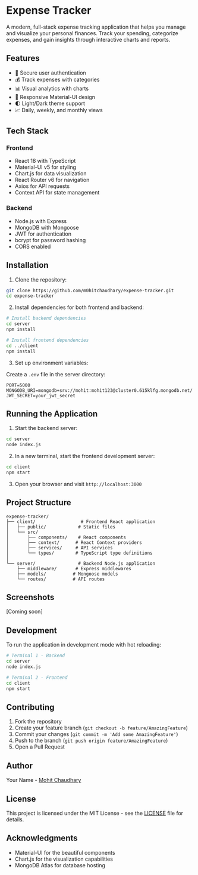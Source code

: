 # Expense Tracker

A modern, full-stack expense tracking application that helps you manage and visualize your personal finances. Track your spending, categorize expenses, and gain insights through interactive charts and reports.

## Features

- 🔐 Secure user authentication
- 💰 Track expenses with categories
- 📊 Visual analytics with charts
- 📱 Responsive Material-UI design
- 🌓 Light/Dark theme support
- 📈 Daily, weekly, and monthly views

## Tech Stack

### Frontend
- React 18 with TypeScript
- Material-UI v5 for styling
- Chart.js for data visualization
- React Router v6 for navigation
- Axios for API requests
- Context API for state management

### Backend
- Node.js with Express
- MongoDB with Mongoose
- JWT for authentication
- bcrypt for password hashing
- CORS enabled

## Installation

1. Clone the repository:
```bash
git clone https://github.com/m0hitchaudhary/expense-tracker.git
cd expense-tracker
```

2. Install dependencies for both frontend and backend:
```bash
# Install backend dependencies
cd server
npm install

# Install frontend dependencies
cd ../client
npm install
```

3. Set up environment variables:

Create a `.env` file in the server directory:
```env
PORT=5000
MONGODB_URI=mongodb+srv://mohit:mohit123@cluster0.615klfg.mongodb.net/
JWT_SECRET=your_jwt_secret
```

## Running the Application

1. Start the backend server:
```bash
cd server
node index.js
```

2. In a new terminal, start the frontend development server:
```bash
cd client
npm start
```

3. Open your browser and visit `http://localhost:3000`

## Project Structure

```
expense-tracker/
├── client/                 # Frontend React application
│   ├── public/            # Static files
│   └── src/
│       ├── components/    # React components
│       ├── context/      # React Context providers
│       ├── services/     # API services
│       └── types/        # TypeScript type definitions
│
└── server/                # Backend Node.js application
    ├── middleware/       # Express middlewares
    ├── models/          # Mongoose models
    └── routes/          # API routes
```

## Screenshots

[Coming soon]

<!-- Add your application screenshots here. Example:
![Dashboard](screenshots/dashboard.png)
![Expense Form](screenshots/expense-form.png)
![Charts](screenshots/charts.png)
-->

## Development

To run the application in development mode with hot reloading:

```bash
# Terminal 1 - Backend
cd server
node index.js

# Terminal 2 - Frontend
cd client
npm start
```

## Contributing

1. Fork the repository
2. Create your feature branch (`git checkout -b feature/AmazingFeature`)
3. Commit your changes (`git commit -m 'Add some AmazingFeature'`)
4. Push to the branch (`git push origin feature/AmazingFeature`)
5. Open a Pull Request

## Author

Your Name - [Mohit Chaudhary](https://github.com/m0hitchaudhary)

## License

This project is licensed under the MIT License - see the [LICENSE](LICENSE) file for details.

## Acknowledgments

- Material-UI for the beautiful components
- Chart.js for the visualization capabilities
- MongoDB Atlas for database hosting 
